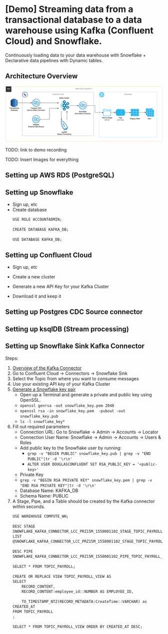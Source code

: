 # [Demo] Streaming data from a transactional database to a data warehouse using Kafka (Confluent Cloud) and Snowflake.
Continuously loading data to your data warehouse with Snowflake + Declarative data pipelines with Dynamic tables.

## Architecture Overview
![architecture](/architecture/architecture.png)

TODO: link to demo recording

TODO: Insert Images for everything

## Setting up AWS RDS (PostgreSQL)

## Setting up Snowflake
- Sign up, etc
- Create database
    ```
    USE ROLE ACCOUNTADMIN;

    CREATE DATABASE KAFKA_DB;

    USE DATABASE KAFKA_DB;
    ```

## Setting up Confluent Cloud
- Sign up, etc

- Create a new cluster

- Generate a new API Key for your Kafka Cluster
- Download it and keep it

## Setting up Postgres CDC Source connector

## Setting up ksqlDB (Stream processing)

## Setting up Snowflake Sink Kafka Connector

Steps:
1. [Overview of the Kafka Connector](https://docs.snowflake.com/en/user-guide/kafka-connector-overview) 
2. Go to Confluent Cloud -> Connectors -> Snowflake Sink
3. Select the Topic from where you want to consume messages
4. Use your existing API key of your Kafka Cluster
5. [Generate a Snowflake key pair](https://docs.confluent.io/cloud/current/connectors/cc-snowflake-sink.html#generate-a-snowflake-key-pair)
   - Open up a Terminal and generate a private and public key using OpenSSL.
   - `openssl genrsa -out snowflake_key.pem 2048`
   - `openssl rsa -in snowflake_key.pem  -pubout -out snowflake_key.pub`
   - `ls -l snowflake_key*`
6. Fill out required parameters
   - Connection URL: Go to Snowflake -> Admin -> Accounts -> Locator
   - Connection User Name: Snowflake -> Admin -> Accounts -> Users & Roles
    - Add public key to the Snowflake user by running:
      - `grep -v "BEGIN PUBLIC" snowflake_key.pub | grep -v "END PUBLIC"|tr -d '\r\n'`
      - `ALTER USER DOUGLASCONFLUENT SET RSA_PUBLIC_KEY = '<public-key>'`
   - Private Key
    - `grep -v "BEGIN RSA PRIVATE KEY" snowflake_key.pem | grep -v "END RSA PRIVATE KEY"|tr -d '\r\n'`
   - Database Name: KAFKA_DB
   - Schema Name: PUBLIC
7. A Stage, Pipe, and a Table should be created by the Kafka connector within seconds.
    ```
    USE WAREHOUSE COMPUTE_WH;

    DESC STAGE SNOWFLAKE_KAFKA_CONNECTOR_LCC_PRZ15M_1550001102_STAGE_TOPIC_PAYROLL;
    LIST @SNOWFLAKE_KAFKA_CONNECTOR_LCC_PRZ15M_1550001102_STAGE_TOPIC_PAYROLL;

    DESC PIPE SNOWFLAKE_KAFKA_CONNECTOR_LCC_PRZ15M_1550001102_PIPE_TOPIC_PAYROLL_0;

    SELECT * FROM TOPIC_PAYROLL;

    CREATE OR REPLACE VIEW TOPIC_PAYROLL_VIEW AS
    SELECT 
        RECORD_CONTENT,
        RECORD_CONTENT:employee_id::NUMBER AS EMPLOYEE_ID,

        TO_TIMESTAMP_NTZ(RECORD_METADATA:CreateTime::VARCHAR) as CREATED_AT
    FROM TOPIC_PAYROLL
    ;

    SELECT * FROM TOPIC_PAYROLL_VIEW ORDER BY CREATED_AT DESC;
    ```
